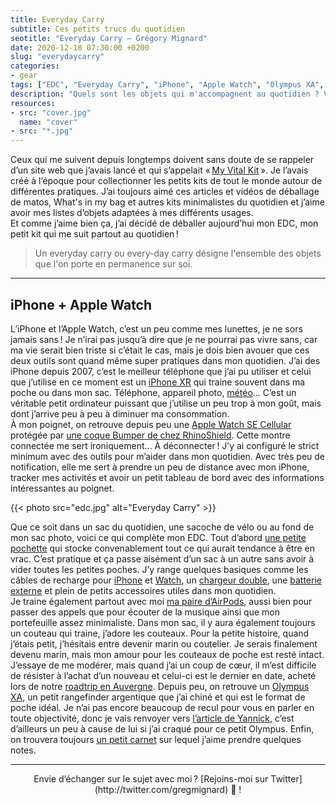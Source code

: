 ```yaml
---
title: Everyday Carry
subtitle: Ces petits trucs du quotidien
seotitle: "Everyday Carry — Grégory Mignard"
date: 2020-12-18 07:30:00 +0200
slug: "everydaycarry"
categories:
- gear
tags: ["EDC", "Everyday Carry", "iPhone", "Apple Watch", "Olympus XA", "Carnet", "Field Notes", "Argentique", "Couteau", "Geek", "Minimalisme"]
description: "Quels sont les objets qui m'accompagnent au quotidien ? Voici la réponse avec mon Everyday Carry."
resources:
- src: "cover.jpg"
  name: "cover"
- src: "*.jpg"
---
```


Ceux qui me suivent depuis longtemps doivent sans doute de se rappeler d’un site web que j’avais lancé et qui s’appelait « [My Vital Kit](https://myvitalkit-blog.tumblr.com/) ». Je l’avais créé à l’époque pour collectionner les petits kits de tout le monde autour de différentes pratiques. J’ai toujours aimé ces articles et vidéos de déballage de matos, What's in my bag et autres kits minimalistes du quotidien et j’aime avoir mes listes d’objets adaptées à mes différents usages.  
Et comme j’aime bien ça, j’ai décidé de déballer aujourd’hui mon EDC, mon petit kit qui me suit partout au quotidien !

> Un everyday carry ou every-day carry désigne l'ensemble des objets que l'on porte en permanence sur soi.

***

## iPhone + Apple Watch

L’iPhone et l’Apple Watch, c’est un peu comme mes lunettes, je ne sors jamais sans ! Je n’irai pas jusqu’à dire que je ne pourrai pas vivre sans, car ma vie serait bien triste si c’était le cas, mais je dois bien avouer que ces deux outils sont quand même super pratiques dans mon quotidien. J’ai des iPhone depuis 2007, c’est le meilleur téléphone que j’ai pu utiliser et celui que j’utilise en ce moment est un [iPhone XR](https://amzn.to/3p1HCqi) qui traine souvent dans ma poche ou dans mon sac. Téléphone, appareil photo, [météo](https://gregorymignard.com/la-bonne-meteo/)… C’est un véritable petit ordinateur puissant que j’utilise un peu trop à mon goût, mais dont j’arrive peu à peu à diminuer ma consommation.  
À mon poignet, on retrouve depuis peu une [Apple Watch SE Cellular](https://amzn.to/3nzwn8w) protégée par [une coque Bumper de chez RhinoShield](https://amzn.to/2Kwz5wS). Cette montre connectée me sert ironiquement… À déconnecter ! J’y ai configuré le strict minimum avec des outils pour m’aider dans mon quotidien. Avec très peu de notification, elle me sert à prendre un peu de distance avec mon iPhone, tracker mes activités et avoir un petit tableau de bord avec des informations intéressantes au poignet.

{{< photo src="edc.jpg" alt="Everyday Carry" >}}

Que ce soit dans un sac du quotidien, une sacoche de vélo ou au fond de mon sac photo, voici ce qui complète mon EDC. Tout d’abord [une petite pochette](https://amzn.to/34rqItA) qui stocke convenablement tout ce qui aurait tendance à être en vrac. C’est pratique et ça passe aisément d’un sac à un autre sans avoir à vider toutes les petites poches. J’y range quelques basiques comme les câbles de recharge pour [iPhone](https://amzn.to/38iV9TA) et [Watch](https://amzn.to/3r2gJVf), un [chargeur double](https://amzn.to/3raHbvG), une [batterie externe](https://amzn.to/3nuDeju) et plein de petits accessoires utiles dans mon quotidien.  
Je traine également partout avec moi [ma paire d’AirPods](https://amzn.to/38llssG), aussi bien pour passer des appels que pour écouter de la musique ainsi que mon portefeuille assez minimaliste. Dans mon sac, il y aura également toujours un couteau qui traine, j’adore les couteaux. Pour la petite histoire, quand j’étais petit, j’hésitais entre devenir marin ou coutelier. Je serais finalement devenu marin, mais mon amour pour les couteaux de poche est resté intact. J’essaye de me modérer, mais quand j’ai un coup de cœur, il m’est difficile de résister à l’achat d’un nouveau et celui-ci est le dernier en date, acheté lors de notre [roadtrip en Auvergne](https://gregorymignard.com/arvernes/). Depuis peu, on retrouve un [Olympus XA](https://gregorymignard.com/olympus-xa/), un petit rangefinder argentique que j’ai chiné et qui est le format de poche idéal. Je n’ai pas encore beaucoup de recul pour vous en parler en toute objectivité, donc je vais renvoyer vers [l’article de Yannick](https://yannickschutz.com/olympus-xa/), c’est d’ailleurs un peu à cause de lui si j’ai craqué pour ce petit Olympus. Enfin, on trouvera toujours [un petit carnet](https://amzn.to/37shWgM) sur lequel j’aime prendre quelques notes.

***

<center>Envie d’échanger sur le sujet avec moi ? [Rejoins-moi sur Twitter](http://twitter.com/gregmignard) 🐥 !</center>
